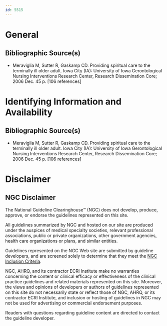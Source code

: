 ```yaml
---
id: 5515
---
```


# General

## Bibliographic Source(s)

- Meraviglia M, Sutter R, Gaskamp CD. Providing spiritual care to the terminally ill older adult. Iowa City (IA): University of Iowa Gerontological Nursing Interventions Research Center, Research Dissemination Core; 2006 Dec. 45 p. [106 references]

# Identifying Information and Availability

## Bibliographic Source(s)

- Meraviglia M, Sutter R, Gaskamp CD. Providing spiritual care to the terminally ill older adult. Iowa City (IA): University of Iowa Gerontological Nursing Interventions Research Center, Research Dissemination Core; 2006 Dec. 45 p. [106 references]

# Disclaimer

## NGC Disclaimer

The National Guideline Clearinghouse™ (NGC) does not develop, produce, approve, or endorse the guidelines represented on this site.

All guidelines summarized by NGC and hosted on our site are produced under the auspices of medical specialty societies, relevant professional associations, public or private organizations, other government agencies, health care organizations or plans, and similar entities.

Guidelines represented on the NGC Web site are submitted by guideline developers, and are screened solely to determine that they meet the [NGC Inclusion Criteria](/help-and-about/summaries/inclusion-criteria).

NGC, AHRQ, and its contractor ECRI Institute make no warranties concerning the content or clinical efficacy or effectiveness of the clinical practice guidelines and related materials represented on this site. Moreover, the views and opinions of developers or authors of guidelines represented on this site do not necessarily state or reflect those of NGC, AHRQ, or its contractor ECRI Institute, and inclusion or hosting of guidelines in NGC may not be used for advertising or commercial endorsement purposes.

Readers with questions regarding guideline content are directed to contact the guideline developer.

